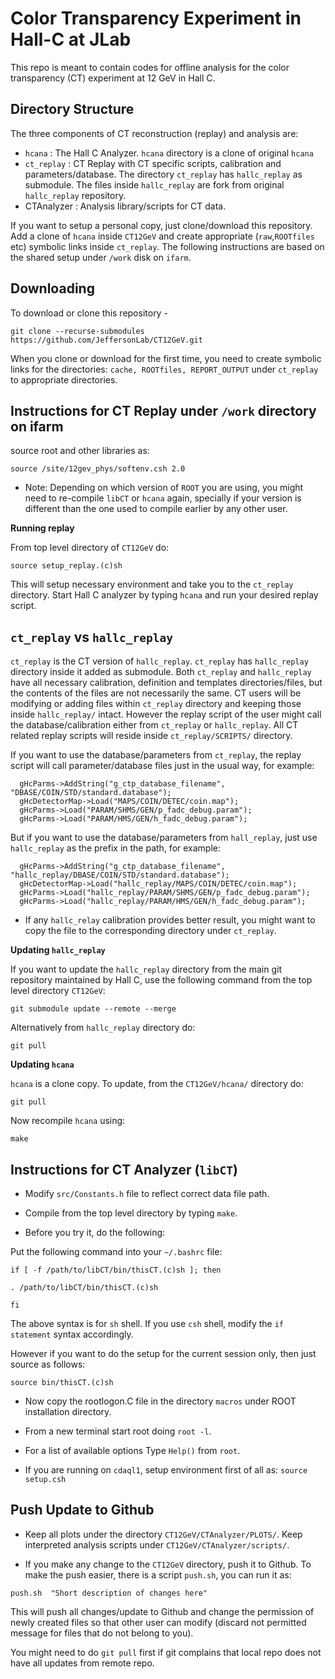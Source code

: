 Color Transparency Experiment in Hall-C at JLab
==================================================

This repo is meant to contain codes for offline analysis for the color transparency (CT) experiment at 12 GeV in Hall C. 


Directory Structure
-------------------

The three components of CT reconstruction (replay) and analysis are:

- `hcana` : The Hall C Analyzer. `hcana` directory is a clone of original `hcana`
- `ct_replay` : CT Replay with CT specific scripts, calibration and parameters/database. The directory `ct_replay` has `hallc_replay` as submodule. The files inside `hallc_replay` are fork from original `hallc_replay` repository.
- CTAnalyzer : Analysis library/scripts for CT data.

If you want to setup a personal copy, just clone/download this repository. Add a clone of `hcana` inside `CT12GeV` and create appropriate (`raw`,`ROOTfiles` etc) symbolic links inside `ct_replay`. The following instructions are based on the shared setup under `/work` disk on `ifarm`.


Downloading
-----------

To download or clone this repository -

```
git clone --recurse-submodules https://github.com/JeffersonLab/CT12GeV.git
```

When you clone or download for the first time, you need to create symbolic links for the directories: `cache, ROOTfiles, REPORT_OUTPUT` under `ct_replay` to appropriate directories.


Instructions for CT Replay under `/work` directory on ifarm
-----------------------------------------------------------

source root and other libraries as:

```
source /site/12gev_phys/softenv.csh 2.0
```

- Note: Depending on which version of `ROOT` you are using, you might need to re-compile `libCT` or `hcana` again, specially if your version is different than the one used to compile earlier by any other user.


**Running replay**

From top level directory of `CT12GeV` do:

```
source setup_replay.(c)sh
```

This will setup necessary environment and take you to the `ct_replay` directory. Start Hall C analyzer by typing `hcana` and run your desired replay script. 


`ct_replay` vs `hallc_replay`
-----------------------------
`ct_replay` is the CT version of `hallc_replay`. `ct_replay` has `hallc_replay` directory inside it added as submodule. Both `ct_replay` and `hallc_replay` have all necessary calibration, definition and templates directories/files, but the contents of the files are not necessarily the same. CT users will be modifying or adding files within `ct_replay` directory and keeping those inside `hallc_replay/` intact. However the replay script of the user might call the database/calibration either from `ct_replay` or `hallc_replay`. All CT related replay scripts will reside inside `ct_replay/SCRIPTS/` directory.


If you want to use the database/parameters from `ct_replay`, the replay script will call parameter/database files just in the usual way, for example:

```
  gHcParms->AddString("g_ctp_database_filename", "DBASE/COIN/STD/standard.database");
  gHcDetectorMap->Load("MAPS/COIN/DETEC/coin.map");
  gHcParms->Load("PARAM/SHMS/GEN/p_fadc_debug.param");
  gHcParms->Load("PARAM/HMS/GEN/h_fadc_debug.param");
```

But if you want to use the database/parameters from `hall_replay`, just use `hallc_replay` as the prefix in the path, for example:

```
  gHcParms->AddString("g_ctp_database_filename", "hallc_replay/DBASE/COIN/STD/standard.database");
  gHcDetectorMap->Load("hallc_replay/MAPS/COIN/DETEC/coin.map");
  gHcParms->Load("hallc_replay/PARAM/SHMS/GEN/p_fadc_debug.param");
  gHcParms->Load("hallc_replay/PARAM/HMS/GEN/h_fadc_debug.param");
```

- If any `hallc_relay` calibration provides better result, you might want to copy the file to the corresponding directory under `ct_replay`.


**Updating `hallc_replay`**

If you want to update the `hallc_replay` directory from the main git repository maintained by Hall C, use the following command from the top level directory `CT12GeV`:
```
git submodule update --remote --merge
```

Alternatively from `hallc_replay` directory do:
```
git pull
```

**Updating `hcana`**

`hcana` is a clone copy. To update, from the `CT12GeV/hcana/` directory do:

```
git pull
```

Now recompile `hcana` using:
```
make
```

Instructions for CT Analyzer (`libCT`)
--------------------------------------
* Modify `src/Constants.h` file to reflect correct data file path.

* Compile from the top level directory by typing `make`.

* Before you try it, do the following:

Put the following command into your `~/.bashrc` file:

```
if [ -f /path/to/libCT/bin/thisCT.(c)sh ]; then

. /path/to/libCT/bin/thisCT.(c)sh

fi
```
The above syntax is for `sh` shell. If you use `csh` shell, modify the `if statement` syntax accordingly.

However if you want to do the setup for the current session only, then just source as follows:

```
source bin/thisCT.(c)sh
```

* Now copy the rootlogon.C file in the directory `macros` under ROOT installation directory.  
	  
* From a new terminal start root doing `root -l`.

* For a list of available options Type `Help()` from `root`.

* If you are running on `cdaql1`, setup environment first of all as: `source setup.csh`



Push Update to Github
-----------------------

- Keep all plots under the directory `CT12GeV/CTAnalyzer/PLOTS/`. Keep interpreted analysis scripts under `CT12GeV/CTAnalyzer/scripts/`.

- If you make any change to the `CT12GeV` directory, push it to Github. To make the push easier, there is a script `push.sh`, you can run it as:

```
push.sh  "Short description of changes here"
```

This will push all changes/update to Github and change the permission of newly created files so that other user can modify (discard not permitted message for files that do not belong to you). 


You might need to do `git pull` first if git complains that local repo does not have all updates from remote repo. 
